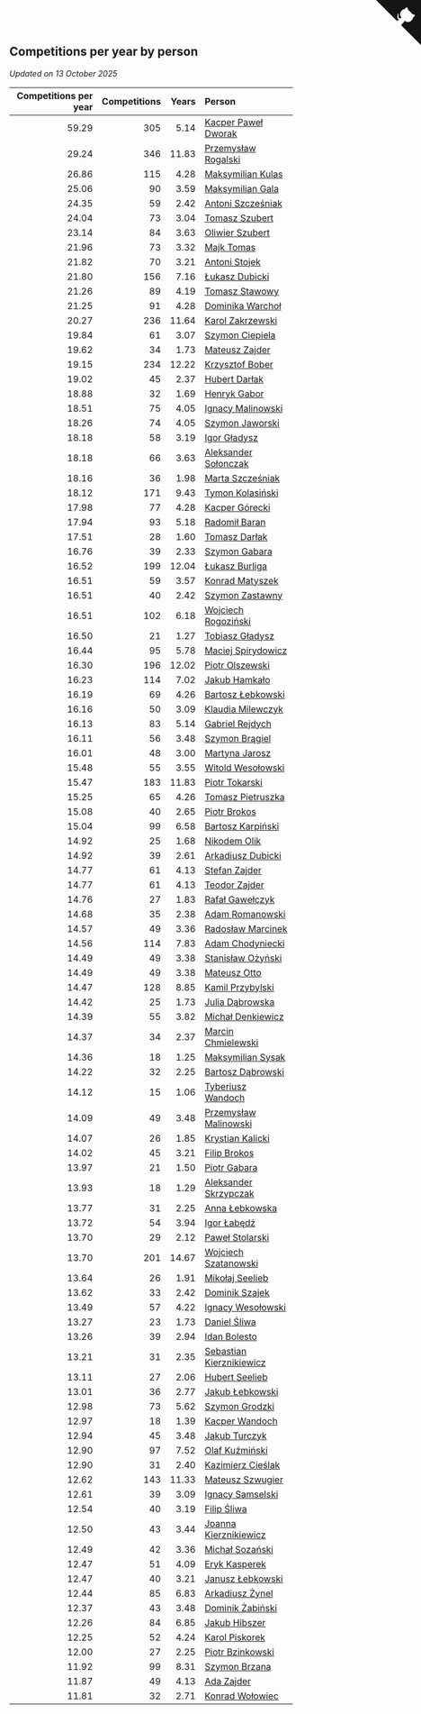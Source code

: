 ## Competitions per year by person

*Updated on 13 October 2025*

| Competitions per year | Competitions | Years | Person |
| ---: | ---: | ---: | :--- |
| 59.29 | 305 | 5.14 | [Kacper Paweł Dworak](https://www.worldcubeassociation.org/persons/2020DWOR01) |
| 29.24 | 346 | 11.83 | [Przemysław Rogalski](https://www.worldcubeassociation.org/persons/2013ROGA02) |
| 26.86 | 115 | 4.28 | [Maksymilian Kulas](https://www.worldcubeassociation.org/persons/2021KULA02) |
| 25.06 | 90 | 3.59 | [Maksymilian Gala](https://www.worldcubeassociation.org/persons/2022GALA01) |
| 24.35 | 59 | 2.42 | [Antoni Szcześniak](https://www.worldcubeassociation.org/persons/2023SZCZ04) |
| 24.04 | 73 | 3.04 | [Tomasz Szubert](https://www.worldcubeassociation.org/persons/2022SZUB02) |
| 23.14 | 84 | 3.63 | [Oliwier Szubert](https://www.worldcubeassociation.org/persons/2022SZUB01) |
| 21.96 | 73 | 3.32 | [Majk Tomas](https://www.worldcubeassociation.org/persons/2022TOMA05) |
| 21.82 | 70 | 3.21 | [Antoni Stojek](https://www.worldcubeassociation.org/persons/2022STOJ03) |
| 21.80 | 156 | 7.16 | [Łukasz Dubicki](https://www.worldcubeassociation.org/persons/2018DUBI01) |
| 21.26 | 89 | 4.19 | [Tomasz Stawowy](https://www.worldcubeassociation.org/persons/2021STAW01) |
| 21.25 | 91 | 4.28 | [Dominika Warchoł](https://www.worldcubeassociation.org/persons/2021WARC01) |
| 20.27 | 236 | 11.64 | [Karol Zakrzewski](https://www.worldcubeassociation.org/persons/2014ZAKR01) |
| 19.84 | 61 | 3.07 | [Szymon Ciepiela](https://www.worldcubeassociation.org/persons/2022CIEP01) |
| 19.62 | 34 | 1.73 | [Mateusz Zajder](https://www.worldcubeassociation.org/persons/2024ZAJD01) |
| 19.15 | 234 | 12.22 | [Krzysztof Bober](https://www.worldcubeassociation.org/persons/2013BOBE01) |
| 19.02 | 45 | 2.37 | [Hubert Darłak](https://www.worldcubeassociation.org/persons/2023DARL03) |
| 18.88 | 32 | 1.69 | [Henryk Gabor](https://www.worldcubeassociation.org/persons/2024GABO02) |
| 18.51 | 75 | 4.05 | [Ignacy Malinowski](https://www.worldcubeassociation.org/persons/2021MALI02) |
| 18.26 | 74 | 4.05 | [Szymon Jaworski](https://www.worldcubeassociation.org/persons/2021JAWO01) |
| 18.18 | 58 | 3.19 | [Igor Gładysz](https://www.worldcubeassociation.org/persons/2022GLAD01) |
| 18.18 | 66 | 3.63 | [Aleksander Sołonczak](https://www.worldcubeassociation.org/persons/2022SOLO01) |
| 18.16 | 36 | 1.98 | [Marta Szcześniak](https://www.worldcubeassociation.org/persons/2023SZCZ07) |
| 18.12 | 171 | 9.43 | [Tymon Kolasiński](https://www.worldcubeassociation.org/persons/2016KOLA02) |
| 17.98 | 77 | 4.28 | [Kacper Górecki](https://www.worldcubeassociation.org/persons/2021GORE01) |
| 17.94 | 93 | 5.18 | [Radomił Baran](https://www.worldcubeassociation.org/persons/2020BARA02) |
| 17.51 | 28 | 1.60 | [Tomasz Darłak](https://www.worldcubeassociation.org/persons/2024DARL01) |
| 16.76 | 39 | 2.33 | [Szymon Gabara](https://www.worldcubeassociation.org/persons/2023GABA01) |
| 16.52 | 199 | 12.04 | [Łukasz Burliga](https://www.worldcubeassociation.org/persons/2013BURL01) |
| 16.51 | 59 | 3.57 | [Konrad Matyszek](https://www.worldcubeassociation.org/persons/2022MATY02) |
| 16.51 | 40 | 2.42 | [Szymon Zastawny](https://www.worldcubeassociation.org/persons/2023ZAST01) |
| 16.51 | 102 | 6.18 | [Wojciech Rogoziński](https://www.worldcubeassociation.org/persons/2019ROGO04) |
| 16.50 | 21 | 1.27 | [Tobiasz Gładysz](https://www.worldcubeassociation.org/persons/2024GLAD02) |
| 16.44 | 95 | 5.78 | [Maciej Spirydowicz](https://www.worldcubeassociation.org/persons/2020SPIR01) |
| 16.30 | 196 | 12.02 | [Piotr Olszewski](https://www.worldcubeassociation.org/persons/2013OLSZ02) |
| 16.23 | 114 | 7.02 | [Jakub Hamkało](https://www.worldcubeassociation.org/persons/2018HAMK01) |
| 16.19 | 69 | 4.26 | [Bartosz Łebkowski](https://www.worldcubeassociation.org/persons/2021LEBK01) |
| 16.16 | 50 | 3.09 | [Klaudia Milewczyk](https://www.worldcubeassociation.org/persons/2022MILE05) |
| 16.13 | 83 | 5.14 | [Gabriel Rejdych](https://www.worldcubeassociation.org/persons/2020REJD01) |
| 16.11 | 56 | 3.48 | [Szymon Brągiel](https://www.worldcubeassociation.org/persons/2022BRAG03) |
| 16.01 | 48 | 3.00 | [Martyna Jarosz](https://www.worldcubeassociation.org/persons/2022JARO01) |
| 15.48 | 55 | 3.55 | [Witold Wesołowski](https://www.worldcubeassociation.org/persons/2022WESO01) |
| 15.47 | 183 | 11.83 | [Piotr Tokarski](https://www.worldcubeassociation.org/persons/2013TOKA01) |
| 15.25 | 65 | 4.26 | [Tomasz Pietruszka](https://www.worldcubeassociation.org/persons/2021PIET01) |
| 15.08 | 40 | 2.65 | [Piotr Brokos](https://www.worldcubeassociation.org/persons/2023BROK01) |
| 15.04 | 99 | 6.58 | [Bartosz Karpiński](https://www.worldcubeassociation.org/persons/2019KARP03) |
| 14.92 | 25 | 1.68 | [Nikodem Olik](https://www.worldcubeassociation.org/persons/2024OLIK01) |
| 14.92 | 39 | 2.61 | [Arkadiusz Dubicki](https://www.worldcubeassociation.org/persons/2023DUBI01) |
| 14.77 | 61 | 4.13 | [Stefan Zajder](https://www.worldcubeassociation.org/persons/2021ZAJD02) |
| 14.77 | 61 | 4.13 | [Teodor Zajder](https://www.worldcubeassociation.org/persons/2021ZAJD03) |
| 14.76 | 27 | 1.83 | [Rafał Gawełczyk](https://www.worldcubeassociation.org/persons/2023GAWE01) |
| 14.68 | 35 | 2.38 | [Adam Romanowski](https://www.worldcubeassociation.org/persons/2023ROMA10) |
| 14.57 | 49 | 3.36 | [Radosław Marcinek](https://www.worldcubeassociation.org/persons/2022MARC05) |
| 14.56 | 114 | 7.83 | [Adam Chodyniecki](https://www.worldcubeassociation.org/persons/2017CHOD02) |
| 14.49 | 49 | 3.38 | [Stanisław Ożyński](https://www.worldcubeassociation.org/persons/2022OZYN01) |
| 14.49 | 49 | 3.38 | [Mateusz Otto](https://www.worldcubeassociation.org/persons/2022OTTO01) |
| 14.47 | 128 | 8.85 | [Kamil Przybylski](https://www.worldcubeassociation.org/persons/2016PRZY01) |
| 14.42 | 25 | 1.73 | [Julia Dąbrowska](https://www.worldcubeassociation.org/persons/2024DABR01) |
| 14.39 | 55 | 3.82 | [Michał Denkiewicz](https://www.worldcubeassociation.org/persons/2021DENK01) |
| 14.37 | 34 | 2.37 | [Marcin Chmielewski](https://www.worldcubeassociation.org/persons/2023CHMI01) |
| 14.36 | 18 | 1.25 | [Maksymilian Sysak](https://www.worldcubeassociation.org/persons/2024SYSA01) |
| 14.22 | 32 | 2.25 | [Bartosz Dąbrowski](https://www.worldcubeassociation.org/persons/2023DABR07) |
| 14.12 | 15 | 1.06 | [Tyberiusz Wandoch](https://www.worldcubeassociation.org/persons/2024WAND03) |
| 14.09 | 49 | 3.48 | [Przemysław Malinowski](https://www.worldcubeassociation.org/persons/2022MALI01) |
| 14.07 | 26 | 1.85 | [Krystian Kalicki](https://www.worldcubeassociation.org/persons/2023KALI10) |
| 14.02 | 45 | 3.21 | [Filip Brokos](https://www.worldcubeassociation.org/persons/2022BROK03) |
| 13.97 | 21 | 1.50 | [Piotr Gabara](https://www.worldcubeassociation.org/persons/2024GABA02) |
| 13.93 | 18 | 1.29 | [Aleksander Skrzypczak](https://www.worldcubeassociation.org/persons/2024SKRZ01) |
| 13.77 | 31 | 2.25 | [Anna Łebkowska](https://www.worldcubeassociation.org/persons/2023LEBK04) |
| 13.72 | 54 | 3.94 | [Igor Łabędź](https://www.worldcubeassociation.org/persons/2021LABE01) |
| 13.70 | 29 | 2.12 | [Paweł Stolarski](https://www.worldcubeassociation.org/persons/2023STOL04) |
| 13.70 | 201 | 14.67 | [Wojciech Szatanowski](https://www.worldcubeassociation.org/persons/2011SZAT01) |
| 13.64 | 26 | 1.91 | [Mikołaj Seelieb](https://www.worldcubeassociation.org/persons/2023SEEL04) |
| 13.62 | 33 | 2.42 | [Dominik Szajek](https://www.worldcubeassociation.org/persons/2023SZAJ01) |
| 13.49 | 57 | 4.22 | [Ignacy Wesołowski](https://www.worldcubeassociation.org/persons/2021WESO01) |
| 13.27 | 23 | 1.73 | [Daniel Śliwa](https://www.worldcubeassociation.org/persons/2024SLIW01) |
| 13.26 | 39 | 2.94 | [Idan Bolesto](https://www.worldcubeassociation.org/persons/2022BOLE01) |
| 13.21 | 31 | 2.35 | [Sebastian Kierznikiewicz](https://www.worldcubeassociation.org/persons/2023KIER02) |
| 13.11 | 27 | 2.06 | [Hubert Seelieb](https://www.worldcubeassociation.org/persons/2023SEEL02) |
| 13.01 | 36 | 2.77 | [Jakub Łebkowski](https://www.worldcubeassociation.org/persons/2023LEBK01) |
| 12.98 | 73 | 5.62 | [Szymon Grodzki](https://www.worldcubeassociation.org/persons/2020GROD01) |
| 12.97 | 18 | 1.39 | [Kacper Wandoch](https://www.worldcubeassociation.org/persons/2024WAND01) |
| 12.94 | 45 | 3.48 | [Jakub Turczyk](https://www.worldcubeassociation.org/persons/2022TURC02) |
| 12.90 | 97 | 7.52 | [Olaf Kuźmiński](https://www.worldcubeassociation.org/persons/2018KUZM02) |
| 12.90 | 31 | 2.40 | [Kazimierz Cieślak](https://www.worldcubeassociation.org/persons/2023CIES01) |
| 12.62 | 143 | 11.33 | [Mateusz Szwugier](https://www.worldcubeassociation.org/persons/2014SZWU01) |
| 12.61 | 39 | 3.09 | [Ignacy Samselski](https://www.worldcubeassociation.org/persons/2022SAMS03) |
| 12.54 | 40 | 3.19 | [Filip Śliwa](https://www.worldcubeassociation.org/persons/2022SLIW01) |
| 12.50 | 43 | 3.44 | [Joanna Kierznikiewicz](https://www.worldcubeassociation.org/persons/2022KIER01) |
| 12.49 | 42 | 3.36 | [Michał Sozański](https://www.worldcubeassociation.org/persons/2022SOZA02) |
| 12.47 | 51 | 4.09 | [Eryk Kasperek](https://www.worldcubeassociation.org/persons/2021KASP01) |
| 12.47 | 40 | 3.21 | [Janusz Łebkowski](https://www.worldcubeassociation.org/persons/2022LEBK01) |
| 12.44 | 85 | 6.83 | [Arkadiusz Żynel](https://www.worldcubeassociation.org/persons/2018ZYNE01) |
| 12.37 | 43 | 3.48 | [Dominik Żabiński](https://www.worldcubeassociation.org/persons/2022ZABI01) |
| 12.26 | 84 | 6.85 | [Jakub Hibszer](https://www.worldcubeassociation.org/persons/2018HIBS01) |
| 12.25 | 52 | 4.24 | [Karol Piskorek](https://www.worldcubeassociation.org/persons/2021PISK01) |
| 12.00 | 27 | 2.25 | [Piotr Bzinkowski](https://www.worldcubeassociation.org/persons/2023BZIN01) |
| 11.92 | 99 | 8.31 | [Szymon Brzana](https://www.worldcubeassociation.org/persons/2017BRZA01) |
| 11.87 | 49 | 4.13 | [Ada Zajder](https://www.worldcubeassociation.org/persons/2021ZAJD01) |
| 11.81 | 32 | 2.71 | [Konrad Wołowiec](https://www.worldcubeassociation.org/persons/2023WOLO01) |


<a href="https://github.com/maxidragon/wca_statistics_pl" class="github-corner" aria-label="View source on Github"><svg width="80" height="80" viewBox="0 0 250 250" style="fill:#151513; color:#fff; position: absolute; top: 0; border: 0; right: 0;" aria-hidden="true"><path d="M0,0 L115,115 L130,115 L142,142 L250,250 L250,0 Z"></path><path d="M128.3,109.0 C113.8,99.7 119.0,89.6 119.0,89.6 C122.0,82.7 120.5,78.6 120.5,78.6 C119.2,72.0 123.4,76.3 123.4,76.3 C127.3,80.9 125.5,87.3 125.5,87.3 C122.9,97.6 130.6,101.9 134.4,103.2" fill="currentColor" style="transform-origin: 130px 106px;" class="octo-arm"></path><path d="M115.0,115.0 C114.9,115.1 118.7,116.5 119.8,115.4 L133.7,101.6 C136.9,99.2 139.9,98.4 142.2,98.6 C133.8,88.0 127.5,74.4 143.8,58.0 C148.5,53.4 154.0,51.2 159.7,51.0 C160.3,49.4 163.2,43.6 171.4,40.1 C171.4,40.1 176.1,42.5 178.8,56.2 C183.1,58.6 187.2,61.8 190.9,65.4 C194.5,69.0 197.7,73.2 200.1,77.6 C213.8,80.2 216.3,84.9 216.3,84.9 C212.7,93.1 206.9,96.0 205.4,96.6 C205.1,102.4 203.0,107.8 198.3,112.5 C181.9,128.9 168.3,122.5 157.7,114.1 C157.9,116.9 156.7,120.9 152.7,124.9 L141.0,136.5 C139.8,137.7 141.6,141.9 141.8,141.8 Z" fill="currentColor" class="octo-body"></path></svg></a><style>.github-corner:hover .octo-arm{animation:octocat-wave 560ms ease-in-out}@keyframes octocat-wave{0%,100%{transform:rotate(0)}20%,60%{transform:rotate(-25deg)}40%,80%{transform:rotate(10deg)}}@media (max-width:500px){.github-corner:hover .octo-arm{animation:none}.github-corner .octo-arm{animation:octocat-wave 560ms ease-in-out}}</style>
